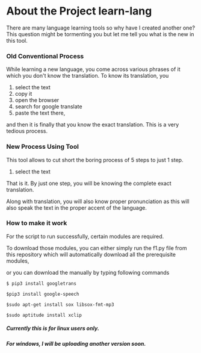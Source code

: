 # About the Project learn-lang

There are many language learning tools so why have I created another one? This question might be tormenting you but let me tell you what is the new in this tool.


### Old Conventional Process
While learning a new language, you come across various phrases of it which you don't know the translation.
To know its translation, you

1.  select the text
2. copy it
3. open the browser
4. search for google translate
5. paste the text there,

and then it is finally that you know the exact translation.
This is a very tedious process.

### New Process Using Tool
This tool allows to cut short the boring process of 5 steps to just 1 step.

1. select the text

That is it.
By just one step, you will be knowing the complete exact translation.

Along with translation, you will also know proper pronunciation as this will also speak the text in the proper accent of the language.

### How to make it work

For the script to run successfully, certain modules are required.

To download those modules, you can either simply run the f1.py file from this repository which will automatically download all the prerequisite modules,

or you can download the manually by typing following commands


`$ pip3 install googletrans`

`$pip3 install google-speech`

`$sudo apt-get install sox libsox-fmt-mp3`

`$sudo aptitude install xclip`



##### Currently this is for linux users only.
##### For windows, I will be uploading another version soon.
